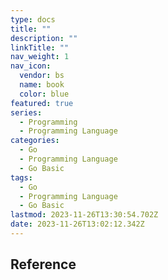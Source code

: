 ```yaml
---
type: docs
title: ""
description: ""
linkTitle: ""
nav_weight: 1
nav_icon:
  vendor: bs
  name: book
  color: blue
featured: true
series:
  - Programming
  - Programming Language
categories:
  - Go
  - Programming Language
  - Go Basic
tags:
  - Go
  - Programming Language
  - Go Basic
lastmod: 2023-11-26T13:30:54.702Z
date: 2023-11-26T13:02:12.342Z
---
```


## Reference
